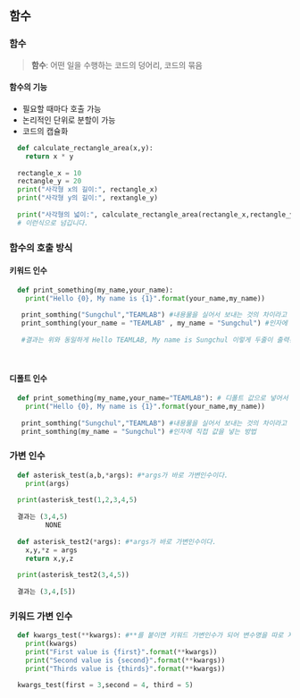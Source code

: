 <h2> 함수 </h2>

### 함수
> <b>함수</b>: 어떤 일을 수행하는 코드의 덩어리, 코드의 묶음  
#### 함수의 기능 
- 필요할 때마다 호출 가능  
- 논리적인 단위로 분할이 가능  
- 코드의 캡슐화  

```python
  def calculate_rectangle_area(x,y):
    return x * y
    
  rectangle_x = 10
  rectangle_y = 20
  print("사각형 x의 길이:", rectangle_x)
  print("사각형 y의 길이:", rextangle_y)
  
  print("사각형의 넓이:", calculate_rectangle_area(rectangle_x,rectangle_y) 
  # 이런식으로 넘깁니다.

```

### 함수의 호출 방식
#### 키워드 인수
```python
  def print_something(my_name,your_name):
    print("Hello {0}, My name is {1}".format(your_name,my_name))
   
   print_somthing("Sungchul","TEAMLAB") #내용물을 실어서 보내는 것의 차이라고 생각하자
   print_somthing(your_name = "TEAMLAB" , my_name = "Sungchul") #인자에 직접 값을 넣는 방법
   
   #결과는 위와 동일하게 Hello TEAMLAB, My name is Sungchul 이렇게 두줄이 출력된다
```
<br>

#### 디폴트 인수
```python
  def print_something(my_name,your_name="TEAMLAB"): # 디폴트 값으로 넣어서 진행한다...
    print("Hello {0}, My name is {1}".format(your_name,my_name))
   
   print_somthing("Sungchul","TEAMLAB") #내용물을 실어서 보내는 것의 차이라고 생각하자
   print_somthing(my_name = "Sungchul") #인자에 직접 값을 넣는 방법

```

### 가변 인수
```python
  def asterisk_test(a,b,*args): #*args가 바로 가변인수이다.
    print(args)
    
  print(asterisk_test(1,2,3,4,5)
  
  결과는 (3,4,5)
         NONE
         
  def asterisk_test2(*args): #*args가 바로 가변인수이다.
    x,y,*z = args
    return x,y,z
    
  print(asterisk_test2(3,4,5))
  
  결과는 (3,4,[5])
```

### 키워드 가변 인수
```python
  def kwargs_test(**kwargs): #**를 붙이면 키워드 가변인수가 되어 변수명을 따로 지정이 가능하다.
    print(kwargs)
    print("First value is {first}".format(**kwargs))
    print("Second value is {second}".format(**kwargs))
    print("Thirds value is {thirds}".format(**kwargs))
    
  kwargs_test(first = 3,second = 4, third = 5)
```



















